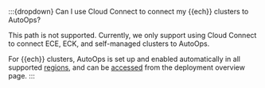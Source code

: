 :::{dropdown} Can I use Cloud Connect to connect my {{ech}} clusters to AutoOps?

This path is not supported. Currently, we only support using Cloud Connect to connect ECE, ECK, and self-managed clusters to AutoOps.

For {{ech}} clusters, AutoOps is set up and enabled automatically in all supported [regions](/deploy-manage/monitor/autoops/ec-autoops-regions.md), and can be [accessed](/deploy-manage/monitor/autoops/ec-autoops-how-to-access.md) from the deployment overview page. 
:::